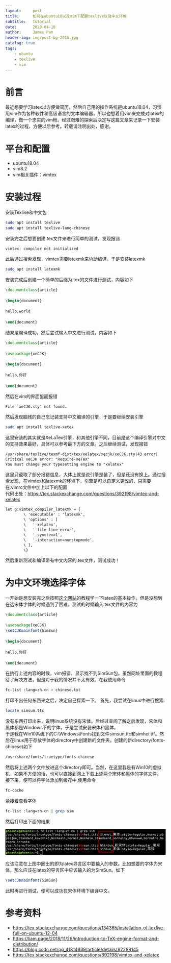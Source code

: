 ```yaml
---
layout:     post   				    
title:      如何在ubuntu18以及vim下配置texlive以及中文环境
subtitle:   tutorial
date:       2020-04-10
author:     James Pan
header-img: img/post-bg-2015.jpg 	
catalog: true 						
tags:								
    - ubuntu
    - texlive
    - vim
---
```

# 前言
最近想要学习latex以方便做简历。然后自己用的操作系统是ubuntu18.04，习惯用vim作为各种软件和高级语言的文本编辑器，所以也想着用vim来完成对latex的编译，做一个忠实的vim粉。经过艰难的探索后决定写这篇文章来记录一下安装latex的过程，方便以后参考。转载请注明出处，感谢。

# 平台和配置
+ ubuntu18.04
+ vim8.2
+ vim相关插件：vimtex

# 安装过程
安装Texlive和中文包
```bash
sudo apt install texlive
sudo apt install texlive-lang-chinese
```
安装完之后想要创建.tex文件来进行简单的测试，发现报错
```vim
vimtex: compiler not initialized
```
此后通过搜索发现，vimtex需要latexmk来协助编译。于是安装latexmk
```bash
sudo apt install latexmk
```
安装完成后创建一个简单的后缀为.tex的文件进行测试，内容如下
```latex
\documentclass{article}

\begin{document}

hello,world

\end{document}
```
结果是编译成功，然后尝试输入中文进行测试，内容如下
```latex
\documentclass{article}

\usepackage{xeCJK}

\begin{document}

hello,你好

\end{document}
```
然后在vim的界面里面报错
```vim
File `xeCJK.sty' not found.
```
然后发现脑残的自己忘记装支持中文编译的引擎，于是要继续安装引擎
```bash
sudo apt install texlive-xetex
```
这里安装的其实就是XeLaTex引擎，和其他引擎不同，目前是这个编译引擎对中文的支持效果最好，具体可以参考最下方的文章。之后继续测试，发现报错
```vim
/usr/share/texlive/texmf-dist/tex/xelatex/xecjk/xeCJK.sty|43 error| Critical xeCJK error: "Require-XeTeX"
You must change your typesetting engine to "xelatex"
```
这里只截取了部分报错信息，大体上就是说引擎是装了，但是还没有换上。通过搜索发现，在vimtex和latexmk的环境下，引擎是可以自定义更改的，只需要在.vimrc文件中加上以下的配置  
代码出处：https://tex.stackexchange.com/questions/392198/vimtex-and-xelatex
```vim
let g:vimtex_compiler_latexmk = { 
        \ 'executable' : 'latexmk',
        \ 'options' : [ 
        \   '-xelatex',
        \   '-file-line-error',
        \   '-synctex=1',
        \   '-interaction=nonstopmode',
        \ ],
        \}
```
然后重新测试和编译带有中文内容的.tex文件，测试成功！

# 为中文环境选择字体 
一开始是想安装完之后按照[这个网站](https://liam.page/2014/09/08/latex-introduction/)的教程学一下latex的基本操作。但是没想到在选宋体字体的时候遇到了困难。测试的时候输入.tex文件的内容为
```latex
\documentclass{article}

\usepackage{xeCJK}
\setCJKmainfont{SimSun}

\begin{document}

hello,你好

\end{document}
```
在执行上述内容的时候，vim报错，显示找不到SimSun包。虽然网址里面的教程给了解决方法，但是对于我的情况并不太有效。在我使用命令
```bash
fc-list :lang=zh-cn > chinese.txt
```
打印不出任何东西来之后，决定自己探索一下。
首先，我尝试在linux中进行搜索: 
```bash
locate simsun.ttc
```
没有东西打印出来，说明linux系统没有宋体。后经过查阅了解之后发现，宋体和黑体都是Windows下的字体，于是尝试安装宋体和黑体。  
于是我在Win10系统下的C:\Windows\Fonts找到文件simsun.ttc和simhei.ttf。然后在linux用于存放字体的directory中创建新的文件夹。创建的新directory(fonts-chinese)如下
```bash
/usr/share/fonts/truetype/fonts-chinese
```
然后将上述两个文件放进这个directory即可。当然，在这里我是有Win10的虚拟机，如果不方便的话，也可以直接到网上下载上述两个宋体和黑体的字体文件。
接下来，便可以将字体添加到缓存中,使用命令
```bash
fc-cache
```
紧接着查看字体
```bash
fc-list :lang=zh-cn | grep sim
```
然后打印出下面的结果  

![image info](../img/blog-content-SimSun.png)  

应该注意在上图中圈出的即为latex导言区中要输入的参数。比如想要的字体为宋体，那么应该在latex的导言区中应该输入的为SimSun。如下
```latex
\setCJKmainfont{SimSun}
```
此时再进行测试，便可以成功在宋体环境下编译中文。

# 参考资料
+ https://tex.stackexchange.com/questions/134365/installation-of-texlive-full-on-ubuntu-12-04
+ https://liam.page/2018/11/26/introduction-to-TeX-engine-format-and-distribution/
+ https://blog.csdn.net/qq_41814939/article/details/82288145
+ https://tex.stackexchange.com/questions/392198/vimtex-and-xelatex
